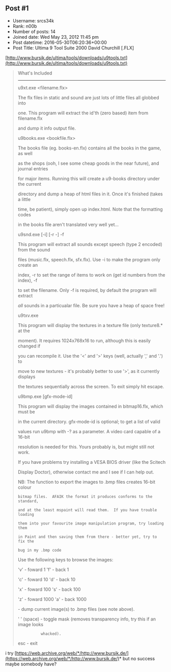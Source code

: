 ## Post #1
- Username: srcs34k
- Rank: n00b
- Number of posts: 14
- Joined date: Wed May 23, 2012 11:45 pm
- Post datetime: 2016-05-30T06:20:36+00:00
- Post Title: Ultima 9 Tool Suite 2000 David Churchill [.FLX]

[http://www.bursik.de/ultima/tools/downloads/u9tools.txt](http://www.bursik.de/ultima/tools/downloads/u9tools.txt)

> What's Included
>
> ---------------
>
> 
>
> u9xt.exe <filename.flx> <id number> <output file>
>
> 
>
> The flx files in static and sound are just lots of little files all globbed into
>
> one.  This program will extract the id'th (zero based) item from filename.flx
>
> and dump it info output file.
>
> 
>
> 
>
> u9books.exe <bookfile.flx>
>
> 
>
> The books file (eg. books-en.flx) contains all the books in the game, as well
>
> as the shops (ooh, I see some cheap goods in the near future), and journal entries
>
> for major items.  Running this will create a u9-books directory under the current
>
> directory and dump a heap of html files in it.  Once it's finished (takes a little
>
> time, be patient), simply open up index.html.  Note that the formatting codes
>
> in the books file aren't translated very well yet...
>
> 
>
> 
>
> u9snd.exe [-i] [-r <min>-<max>] -f <inputfile>
>
> 
>
> This program will extract all sounds except speech (type 2 encoded) from the sound
>
> files (music.flx, speech.flx, sfx.flx).  Use -i to make the program only create an
>
> index, -r to set the range of items to work on (get id numbers from the index), -f
>
> to set the filename.  Only -f is required, by default the program will extract 
>
> _all_ sounds in a particualar file.  Be sure you have a heap of space free!
>
> 
>
> 
>
> u9txv.exe <texturefilename>
>
> 
>
> This program will display the textures in a texture file (only texture8.* at the
>
> moment).  It requires 1024x768x16 to run, although this is easily changed if
>
> you can recompile it.  Use the '<' and '>' keys (well, actually ',' and '.') to
>
> move to new textures - it's probably better to use '>', as it currently displays
>
> the textures sequentially across the screen.  To exit simply hit escape.
>
> 
>
> 
>
> u9bmp.exe [gfx-mode-id]
>
> 
>
> This program will display the images contained in bitmap16.flx, which must be
>
> in the current directory.  gfx-mode-id is optional; to get a list of valid
>
> values run u9bmp with -? as a parameter.  A video card capable of a 16-bit 
>
> resolution is needed for this.  Yours probably is, but might still not work.
>
> If you have problems try installing a VESA BIOS driver (like the Scitech 
>
> Display Doctor), otherwise contact me and I see if I can help out.
>
> NB: The function to export the images to .bmp files creates 16-bit colour
>
>     bitmap files.  AFAIK the format it produces conforms to the standard,
>
>     and at the least mspaint will read them.  If you have trouble loading
>
>     them into your favourite image manipulation program, try loading them
>
>     in Paint and then saving them from there - better yet, try to fix the
>
>     bug in my .bmp code 
>
> 
>
> 
>
> Use the following keys to browse the images:
>
> 
>
> 'v' - foward 1       'f' - back 1
>
> 'c' - foward 10      'd' - back 10
>
> 'x' - foward 100     's' - back 100
>
> 'z' - foward 1000    'a' - back 1000
>
> 
>
> <cr> - dump current image(s) to .bmp files (see note above).
>
> 
>
> ' ' (space) - toggle mask (removes transparency info, try this if an image looks
>
>               whacked).
>
> esc - exit

i try [https://web.archive.org/web/*/http://www.bursik.de/](https://web.archive.org/web/*/http://www.bursik.de/)*
but no success maybe somebody have?
